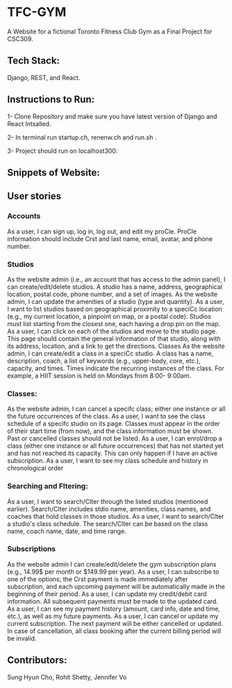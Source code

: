 # TFC-GYM

A Website for a fictional Toronto Fitness Club Gym as a Final Project for CSC309.

## Tech Stack: 
Django, REST, and React.

## Instructions to Run:

1- Clone Repository and make sure you have latest version of Django and React Intsalled.

2- In terminal run startup.ch, renenw.ch and run.sh .

3- Project should run on localhost300:

## Snippets of Website:

## User stories
### Accounts
As a user, I can sign up, log in, log out, and edit my proCle. ProCle information should include Crst and last name, email, avatar, and phone number.

### Studios
As the website admin (i.e., an account that has access to the admin panel), I can create/edit/delete studios. A studio has a name, address, geographical location, postal code, phone number, and a set of images. As the website admin, I can update the amenities of a studio (type and quantity).
As a user, I want to list studios based on geographical proximity to a speciCc location (e.g., my current location, a pinpoint on map, or a postal code). Studios must list starting from the closest one, each having a drop pin on the map. As a user, I can click on each of the studios and move to the studio page. This page should contain the general information of that studio, along with its address, location, and a link to get the directions.
Classes As the website admin, I can create/edit a class in a speciCc studio. A class has a name, description, coach, a list of keywords (e.g., upper-body, core, etc.), capacity, and times. Times indicate the recurring instances of the class. For example, a HIIT session is held on Mondays from 8:00- 9:00am.

### Classes:
As the website admin, I can cancel a specifc class; either one instance or all the future occurrences of the class.
As a user, I want to see the class schedule of a specifc studio on its page. Classes must appear in the order of their start time (from now), and the class information must be shown. Past or cancelled classes should not be listed. As a user, I can enrol/drop a class (either one instance or all future occurrences) that has not started yet and has not reached its capacity. This can only happen if I have an active subscription.
As a user, I want to see my class schedule and history in chronological order

### Searching and Fltering:
As a user, I want to search/Clter through the listed studios (mentioned earlier). Search/Clter includes stdio name, amenities, class names, and coaches that hold classes in those studios.
As a user, I want to search/Clter a studio's class schedule. The search/Clter can be based on the class name, coach name, date, and time range.
### Subscriptions
As the website admin I can create/edit/delete the gym subscription plans (e.g., 14.99$ per month or $149.99 per year).
As a user, I can subscribe to one of the options; the Crst payment is made immediately after subscription, and each upcoming payment will be automatically made in the beginning of their period.
As a user, I can update my credit/debit card information. All subsequent payments must be made to the updated card.
As a user, I can see my payment history (amount, card info, date and time, etc.), as well as my future payments.
As a user, I can cancel or update my current subscription. The next payment will be either cancelled or updated. In case of cancellation, all class booking after the current billing period will be invalid.

### 

## Contributors: 
Sung Hyun Cho, Rohit Shetty, Jennifer Vo

